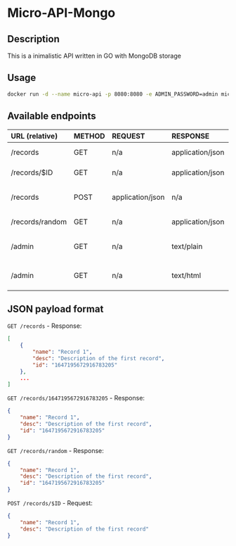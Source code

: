# Micro-API-Mongo

## Description
This is a inimalistic API written in GO with MongoDB storage

## Usage

```bash
docker run -d --name micro-api -p 8080:8080 -e ADMIN_PASSWORD=admin micro-api
```

## Available endpoints

| URL (relative)  | METHOD | REQUEST          | RESPONSE         | AUTH             | RESPONSE             | COMMENT                          |
| :-------------- | :----- | :--------------- | :--------------- | :--------------- | :------------------- | :------------------------------- |
| /records        | GET    | n/a              | application/json | no               | 200 OK + json list   | Get all records                  |
| /records/$ID    | GET    | n/a              | application/json | no               | 200 OK + json object | Get record with id $ID           |
| /records        | POST   | application/json | n/a              | no               | 200 OK               | Create a new record with payload |
| /records/random | GET    | n/a              | application/json | no               | 200 OK + json list   | Get random record                |
| /admin          | GET    | n/a              | text/plain       | no               | 401 Unauthorized     | Try to access w/o authentication |
| /admin          | GET    | n/a              | text/html        | yes (basic-auth) | 200 OK + html        | Access w/ correct authentication |


## JSON payload format

`GET /records` - Response:
```json
[
	{
  		"name": "Record 1",
  		"desc": "Description of the first record",
		"id": "1647195672916783205"
	},
	...
]
```

`GET /records/1647195672916783205` - Response:
```json
{
	"name": "Record 1",
	"desc": "Description of the first record",
	"id": "1647195672916783205"
}
```
`GET /records/random` - Response:
```json
{
	"name": "Record 1",
	"desc": "Description of the first record",
	"id": "1647195672916783205"
}
```

`POST /records/$ID` - Request:
```json
{
	"name": "Record 1",
	"desc": "Description of the first record"
}
```


